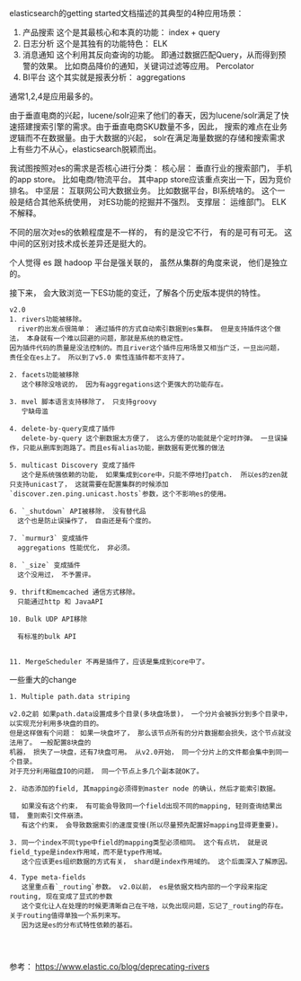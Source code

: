 elasticsearch的getting started文档描述的其典型的4种应用场景：
1. 产品搜索
这个是其最核心和本真的功能： index + query
2. 日志分析
这个是其独有的功能特色： ELK 
3. 消息通知
这个利用其反向查询的功能。 即通过数据匹配Query，从而得到预警的效果。 比如商品降价的通知，关键词过滤等应用。 Percolator
4. BI平台
这个其实就是报表分析： aggregations

通常1,2,4是应用最多的。 

由于垂直电商的兴起，lucene/solr迎来了他们的春天，因为lucene/solr满足了快速搭建搜索引擎的需求。由于垂直电商SKU数量不多，因此， 搜索的难点在业务逻辑而不在数据量。由于大数据的兴起， solr在满足海量数据的存储和搜索需求上有些力不从心，elasticsearch脱颖而出。

我试图按照对es的需求是否核心进行分类：
核心层： 垂直行业的搜索部门， 手机的app store。 比如电商/物流平台。 其中app store应该重点突出一下，因为竞价排名。
中坚层： 互联网公司大数据业务。 比如数据平台，BI系统啥的。 这个一般是结合其他系统使用， 对ES功能的挖掘并不强烈。
支撑层： 运维部门。 ELK不解释。

不同的层次对es的依赖程度是不一样的， 有的是没它不行， 有的是可有可无。 这中间的区别对技术成长差异还是挺大的。

个人觉得 es 跟 hadoop 平台是强关联的， 虽然从集群的角度来说， 他们是独立的。

接下来， 会大致浏览一下ES功能的变迁，了解各个历史版本提供的特性。

```
v2.0
1. rivers功能被移除。
  river的出发点很简单： 通过插件的方式自动索引数据到es集群。 但是支持插件这个做法， 本身就有一个难以回避的问题，那就是系统的稳定性。
因为插件代码的质量是没法控制的。而且river这个插件应用场景又相当广泛，一旦出问题， 责任全在es上了。 所以到了v5.0 索性连插件都不支持了。

2. facets功能被移除
   这个移除没啥说的， 因为有aggregations这个更强大的功能存在。

3. mvel 脚本语言支持移除了， 只支持groovy
   宁缺毋滥

4. delete-by-query变成了插件
   delete-by-query 这个删数据太方便了， 这么方便的功能就是个定时炸弹。 一旦误操作，只能从删库到跑路了。而且es有alias功能，删数据有更优雅的做法

5. multicast Discovery 变成了插件
   这个是系统强依赖的功能， 如果集成到core中，只能不停地打patch.  所以es的zen就只支持unicast了， 这就需要在配置集群的时候添加`discover.zen.ping.unicast.hosts`参数，这个不影响es的使用。

6. `_shutdown` API被移除， 没有替代品
  这个也是防止误操作了， 自由还是有个度的。

7. `murmur3` 变成插件
  aggregations 性能优化， 非必须。 

8. `_size` 变成插件
  这个没用过， 不予置评。

9. thrift和memcached 通信方式移除。
  只能通过http 和 JavaAPI

10. Bulk UDP API移除
  
  有标准的bulk API


11. MergeScheduler 不再是插件了，应该是集成到core中了。

```
一些重大的change
```
1. Multiple path.data striping

v2.0之前 如果path.data设置成多个目录(多块盘场景)， 一个分片会被拆分到多个目录中， 以实现充分利用多块盘的目的。
但是这样做有个问题： 如果一块盘坏了， 那么该节点所有的分片数据都会损失，这个节点就没法用了。 一般配置8块盘的
机器， 损失了一块盘，还有7块盘可用。 从v2.0开始， 同一个分片上的文件都会集中到同一个目录。 
对于充分利用磁盘IO的问题， 同一个节点上多几个副本就OK了。

2. 动态添加的field, 其mapping必须得到master node 的确认，然后才能索引数据。
   
   如果没有这个约束， 有可能会导致同一个field出现不同的mapping, 轻则查询结果出错， 重则索引文件崩溃。
   有这个约束， 会导致数据索引的速度变慢(所以尽量预先配置好mapping显得更重要)。

3. 同一个index不同type中field的mapping类型必须相同。 这个有点坑， 就是说field_type是index作用域，而不是type作用域。
   这个应该更es组织数据的方式有关， shard是index作用域的。 这个后面深入了解原因。

4. Type meta-fields
   这里重点看`_routing`参数。 v2.0以前， es是依据文档内部的一个字段来指定routing, 现在变成了显式的参数
   这个变化让人在处理的时候更清晰自己在干啥，以免出现问题，忘记了_routing的存在。 关于routing值得单独一个系列来写。
   因为这是es的分布式特性依赖的基石。
 

  

```




参考：
https://www.elastic.co/blog/deprecating-rivers
